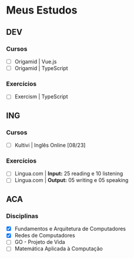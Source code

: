 # Meus Estudos

## DEV

### Cursos
- [ ] Origamid | Vue.js
- [ ] Origamid | TypeScript

### Exercícios
- [ ] Exercism | TypeScript

## ING

### Cursos
- [ ] Kultivi | Inglês Online [08/23]

### Exercícios
- [ ] Lingua.com | **Input:** 25 reading e 10 listening
- [ ] Lingua.com | **Output:** 05 writing e 05 speaking

## ACA

### Disciplinas 
- [X] Fundamentos e Arquitetura de Computadores
- [X] Redes de Computadores
- [ ] GO - Projeto de Vida
- [ ] Matemática Aplicada à Computação
